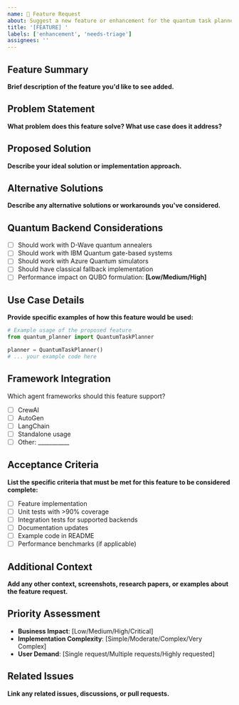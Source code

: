 ```yaml
---
name: 🚀 Feature Request
about: Suggest a new feature or enhancement for the quantum task planner
title: '[FEATURE] '
labels: ['enhancement', 'needs-triage']
assignees: ''
---
```


## Feature Summary
**Brief description of the feature you'd like to see added.**

## Problem Statement
**What problem does this feature solve? What use case does it address?**

## Proposed Solution
**Describe your ideal solution or implementation approach.**

## Alternative Solutions
**Describe any alternative solutions or workarounds you've considered.**

## Quantum Backend Considerations
- [ ] Should work with D-Wave quantum annealers
- [ ] Should work with IBM Quantum gate-based systems  
- [ ] Should work with Azure Quantum simulators
- [ ] Should have classical fallback implementation
- [ ] Performance impact on QUBO formulation: **[Low/Medium/High]**

## Use Case Details
**Provide specific examples of how this feature would be used:**

```python
# Example usage of the proposed feature
from quantum_planner import QuantumTaskPlanner

planner = QuantumTaskPlanner()
# ... your example code here
```

## Framework Integration
Which agent frameworks should this feature support?
- [ ] CrewAI
- [ ] AutoGen  
- [ ] LangChain
- [ ] Standalone usage
- [ ] Other: ___________

## Acceptance Criteria
**List the specific criteria that must be met for this feature to be considered complete:**

- [ ] Feature implementation
- [ ] Unit tests with >90% coverage
- [ ] Integration tests for supported backends
- [ ] Documentation updates
- [ ] Example code in README
- [ ] Performance benchmarks (if applicable)

## Additional Context
**Add any other context, screenshots, research papers, or examples about the feature request.**

## Priority Assessment
- **Business Impact**: [Low/Medium/High/Critical]
- **Implementation Complexity**: [Simple/Moderate/Complex/Very Complex]
- **User Demand**: [Single request/Multiple requests/Highly requested]

## Related Issues
**Link any related issues, discussions, or pull requests.**